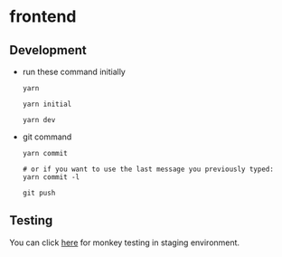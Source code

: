 # frontend

## Development

- run these command initially

  ```
  yarn

  yarn initial

  yarn dev
  ```

- git command

  ```
  yarn commit

  # or if you want to use the last message you previously typed:
  yarn commit -l

  git push
  ```

## Testing

You can click [here](https://joinee-ee017.web.app/entry) for monkey testing in staging environment.
